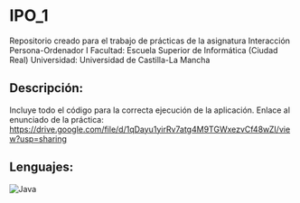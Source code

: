 # IPO_1
Repositorio creado para el trabajo de prácticas de la asignatura Interacción Persona-Ordenador I
Facultad: Escuela Superior de Informática (Ciudad Real)
Universidad: Universidad de Castilla-La Mancha

## Descripción:
Incluye todo el código para la correcta ejecución de la aplicación.
Enlace al enunciado de la práctica: https://drive.google.com/file/d/1qDayu1yirRv7atg4M9TGWxezvCf48wZI/view?usp=sharing

## Lenguajes:
![Java](https://img.shields.io/badge/java-%23ED8B00.svg?style=for-the-badge&logo=java&logoColor=white)
